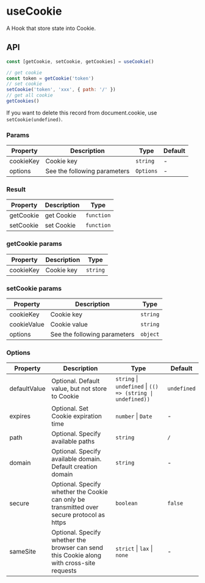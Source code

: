 # useCookie

A Hook that store state into Cookie.

## API

```javascript
const [getCookie, setCookie, getCookies] = useCookie()

// get cookie
const token = getCookie('token')
// set cookie
setCookie('token', 'xxx', { path: '/' })
// get all cookie
getCookies()
```

If you want to delete this record from document.cookie, use `setCookie(undefined)`.

### Params

| Property  | Description                  | Type      | Default |
| --------- | ---------------------------- | --------- | ------- |
| cookieKey | Cookie key                   | `string`  | -       |
| options   | See the following parameters | `Options` | -       |

### Result

| Property  | Description | Type       |
| --------- | ----------- | ---------- |
| getCookie | get Cookie  | `function` |
| setCookie | set Cookie  | `function` |

### getCookie params

| Property  | Description | Type     |
| --------- | ----------- | -------- |
| cookieKey | Cookie key  | `string` |

### setCookie params

| Property    | Description                  | Type     |
| ----------- | ---------------------------- | -------- |
| cookieKey   | Cookie key                   | `string` |
| cookieValue | Cookie value                 | `string` |
| options     | See the following parameters | `object` |

### Options

| Property     | Description                                                                                | Type                                                       | Default     |
| ------------ | ------------------------------------------------------------------------------------------ | ---------------------------------------------------------- | ----------- |
| defaultValue | Optional. Default value, but not store to Cookie                                           | `string` \| `undefined` \| `(() => (string \| undefined))` | `undefined` |
| expires      | Optional. Set Cookie expiration time                                                       | `number` \| `Date`                                         | -           |
| path         | Optional. Specify available paths                                                          | `string`                                                   | `/`         |
| domain       | Optional. Specify available domain. Default creation domain                                | `string`                                                   | -           |
| secure       | Optional. Specify whether the Cookie can only be transmitted over secure protocol as https | `boolean`                                                  | `false`     |
| sameSite     | Optional. Specify whether the browser can send this Cookie along with cross-site requests  | `strict` \| `lax` \| `none`                                | -           |
